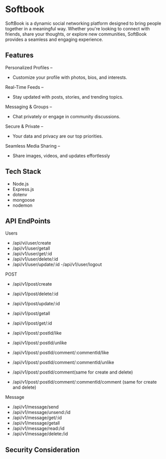 # Softbook
SoftBook is a dynamic social networking platform designed to bring people together in a meaningful way. Whether you're looking to connect with friends, share your thoughts, or explore new communities, SoftBook provides a seamless and engaging experience.


## Features
Personalized Profiles –
-  Customize your profile with photos, bios, and interests.

Real-Time Feeds – 
- Stay updated with posts, stories, and trending topics. 

 Messaging & Groups –
 - Chat privately or engage in community discussions.

Secure & Private – 
- Your data and privacy are our top priorities.

 Seamless Media Sharing – 
 - Share images, videos, and updates effortlessly

## Tech Stack

- Node.js
- Express.js
- dotenv
- mongoose
- nodemon

## API EndPoints

Users
- /api/vi/user/create
- /api/v1/user/getall
- /api/v1/user/get/:id
- /api/v1/user/delete/:id
- /api/v1/user/update/:id
 -/api/v1/user/logout


POST 
- /api/v1/post/create
- /api/v1/post/delete/:id
- /api/v1/post/update/:id
- /api/v1/post/getall
- /api/v1/post/get/:id 

 - /api/v1/post/:postId/like
 - /api/v1/post/:postId/unlike

 - /api/v1/post/:postId/comment/:commentId/like
 - /api/v1/post/:postId/comment/:commentId/unlike

 - /api/v1/post/:postId/comment(same for create and delete)
 - /api/v1/post/:postId/comment/:commentId/comment (same for create and delete)



Message 
- /api/v1/message/send
- /api/v1/message/unsend:/id
- /api/v1/message/get/:id
- /api/v1/message/getall
- /api/v1/message/read:/id
- /api/v1/message/delete:/id




## Security Consideration

